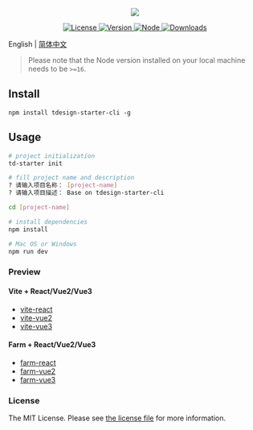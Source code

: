 <p align="center">
  <a href="http://tdesgin.tencent.com/starter/vue/#/dashboard/base"><img src="https://tdesign.gtimg.com/starter/brand-logo.svg" /></a>
</p>

<p align="center">
   <a href="https://www.npmjs.com/package/tdesign-starter-cli">
    <img src="https://img.shields.io/npm/l/tdesign-starter-cli.svg?sanitize=true" alt="License" />
  </a>
  <a href="https://www.npmjs.com/package/tdesign-starter-cli">
    <img src="https://img.shields.io/npm/v/tdesign-starter-cli.svg?sanitize=true" alt="Version">
  </a>
    <a href="https://www.npmjs.com/package/tdesign-starter-cli">
    <img src="https://img.shields.io/node/v/tdesign-starter-cli" alt="Node">
  </a>
  <a href="https://www.npmjs.com/package/tdesign-starter-cli">
    <img src="https://img.shields.io/npm/dm/tdesign-starter-cli" alt="Downloads">
  </a>
</p>

English | [简体中文](./README-zh_CN.md)

> Please note that the Node version installed on your local machine needs to be `>=16`.

## Install

```shell
npm install tdesign-starter-cli -g
```

## Usage

```sh
# project initialization
td-starter init

# fill project name and description
? 请输入项目名称： [project-name]
? 请输入项目描述： Base on tdesign-starter-cli

cd [project-name]

# install dependencies
npm install

# Mac OS or Windows
npm run dev 

```

### Preview

#### Vite + React/Vue2/Vue3

- [vite-react](https://tencent-tdesign-starter-cli.surge.sh/template-vite-react/index.html)
- [vite-vue2](https://tencent-tdesign-starter-cli.surge.sh/template-vite-vue2/index.html)
- [vite-vue3](https://tencent-tdesign-starter-cli.surge.sh/template-vite-vue3/index.html)

#### Farm + React/Vue2/Vue3

- [farm-react](https://tencent-tdesign-starter-cli.surge.sh/template-farm-react/index.html)
- [farm-vue2](https://tencent-tdesign-starter-cli.surge.sh/template-farm-vue2/index.html)
- [farm-vue3](https://tencent-tdesign-starter-cli.surge.sh/template-farm-vue3/index.html)

### License

The MIT License. Please see [the license file](LICENSE) for more information.

